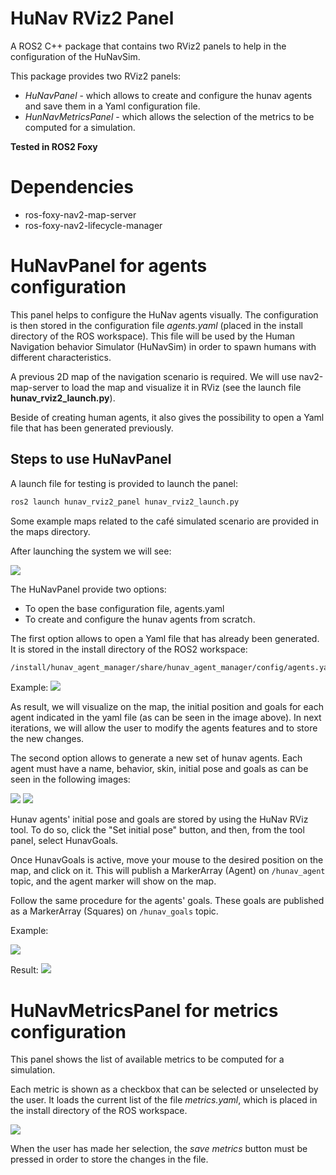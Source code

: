 # HuNav RViz2 Panel

A ROS2 C++ package that contains two RViz2 panels to help in the configuration of the HuNavSim.

This package provides two RViz2 panels: 
* *HuNavPanel* - which allows to create and configure the hunav agents and save them in a Yaml configuration file. 
* *HunNavMetricsPanel* - which allows the selection of the metrics to be computed for a simulation.


**Tested in ROS2 Foxy**

# Dependencies

* ros-foxy-nav2-map-server
* ros-foxy-nav2-lifecycle-manager

# HuNavPanel for agents configuration

This panel helps to configure the HuNav agents visually. The configuration is then stored in the configuration file *agents.yaml* (placed in the install directory of the ROS workspace).
This file will be used by the Human Navigation behavior Simulator (HuNavSim) in order to spawn humans with different characteristics.

A previous 2D map of the navigation scenario is required. We will use nav2-map-server to load the map and visualize it in RViz (see the launch file **hunav_rviz2_launch.py**).

Beside of creating human agents, it also gives the possibility to open a Yaml file that has been generated previously.

## Steps to use HuNavPanel

A launch file for testing is provided to launch the panel:
```sh
ros2 launch hunav_rviz2_panel hunav_rviz2_launch.py
```

Some example maps related to the café simulated scenario are provided in the maps directory.

After launching the system we will see:

![](https://github.com/robotics-upo/hunav_sim/blob/master/hunav_rviz2_panel/images/rviz.png)
<!-- ![](images/rviz.png) -->

The HuNavPanel provide two options:

* To open the base configuration file, agents.yaml
* To create and configure the hunav agents from scratch.

The first option allows to open a Yaml file that has already been generated. It is stored in the install directory of the ROS2 workspace:
```sh
/install/hunav_agent_manager/share/hunav_agent_manager/config/agents.yaml
```
Example:
![](https://github.com/robotics-upo/hunav_sim/blob/master/hunav_rviz2_panel/images/rviz_agents.png)
<!-- ![](images/rviz_agents.png) -->

As result, we will visualize on the map, the initial position and goals for each agent indicated in the yaml file (as can be seen in the image above). In next iterations, we will allow the user to modify the agents features and to store the new changes.  

The second option allows to generate a new set of hunav agents. Each agent must have a name, behavior, skin, initial pose and goals as can be seen in the following images:

![](https://github.com/robotics-upo/hunav_sim/blob/master/hunav_rviz2_panel/images/agent_creation.png) ![](https://github.com/robotics-upo/hunav_sim/blob/master/hunav_rviz2_panel/images/agent_creation_2.png)
<!-- ![](images/agent_creation.png) ![](images/agent_creation_2.png) -->

Hunav agents' initial pose and goals are stored by using the HuNav RViz tool. To do so, click the "Set initial pose" button, and then, from the tool panel, select HunavGoals.

Once HunavGoals is active, move your mouse to the desired position on the map, and click on it. This will publish a MarkerArray (Agent) on ```/hunav_agent``` topic, and the agent marker will show on the map.

Follow the same procedure for the agents' goals. These goals are published as a MarkerArray (Squares) on ```/hunav_goals``` topic.

Example:

![](https://github.com/robotics-upo/hunav_sim/blob/master/hunav_rviz2_panel/images/agent_creation.gif)
<!-- ![](images/agent_creation.gif) -->

Result:
![](https://github.com/robotics-upo/hunav_sim/blob/master/hunav_rviz2_panel/images/agent_created.png)
<!-- ![](images/agent_created.png) -->

# HuNavMetricsPanel for metrics configuration

This panel shows the list of available metrics to be computed for a simulation.

Each metric is shown as a checkbox that can be selected or unselected by the user. It loads the current list of the file *metrics.yaml*, which is placed in the install directory of the ROS workspace. 

![](https://github.com/robotics-upo/hunav_sim/blob/master/hunav_rviz2_panel/images/rviz2_metrics_panel.png)

When the user has made her selection, the *save metrics* button must be pressed in order to store the changes in the file. 